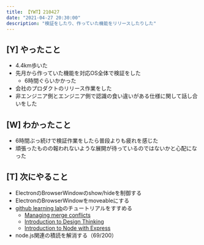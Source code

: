 ```yaml
---
title: 【YWT】210427
date: "2021-04-27 20:30:00"
description: "検証をしたり、作っていた機能をリリースしたりした"
---
```


## [Y] やったこと

- 4.4km歩いた
- 先月から作っていた機能を対応OS全体で検証をした
  - 6時間ぐらいかかった
- 会社のプロダクトのリリース作業をした
- 非エンジニア側とエンジニア側で認識の食い違いがある仕様に関して話し合いをした

## [W] わかったこと

- 6時間ぶっ続けで検証作業をしたら普段よりも疲れを感じた
- 頑張ったものの報われないような展開が待っているのではないかと心配になった

## [T] 次にやること

- ElectronのBrowserWindowのshow/hideを制御する
- ElectronのBrowserWindowをmoveableにする
- [github learning lab](https://lab.github.com/githubtraining)のチュートリアルをすすめる
  - [Managing merge conflicts](https://lab.github.com/githubtraining/managing-merge-conflicts)
  - [Introduction to Design Thinking](https://lab.github.com/githubtraining/introduction-to-design-thinking)
  - [Introduction to Node with Express](https://lab.github.com/everydeveloper/introduction-to-node-with-express)
- node.js関連の積読を解消する（69/200）

<!-- https://twitter.com/camomile_cafe/status/1387008882644439041?s=20 -->
